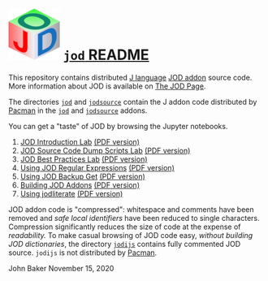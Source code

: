 ![jod tiny cube](jodtinycube.png) [`jod` README](http://bakerjd99.wordpress.com/the-jod-page/)
=============================================================================================

This repository contains distributed [J language](http://www.jsoftware.com/) 
[JOD addon](http://www.jsoftware.com/jwiki/Addons/general/jod) source code.
More information about JOD is available on [The JOD Page](http://bakerjd99.wordpress.com/the-jod-page/).

The directories [`jod`](https://github.com/bakerjd99/jod/tree/master/jod) and
[`jodsource`](https://github.com/bakerjd99/jod/tree/master/jodsource) contain
the J addon code distributed by [Pacman](https://code.jsoftware.com/wiki/Pacman) in the
[`jod`](http://www.jsoftware.com/jwiki/Addons/general/jod) and
[`jodsource`](http://www.jsoftware.com/jwiki/Addons/general/jodsource) addons.

You can get a "taste" of JOD by browsing the Jupyter notebooks.

1. [JOD Introduction Lab](https://github.com/bakerjd99/jod/blob/master/jodnotebooks/JOD%20Introduction%20Lab.ipynb) [(PDF version)](https://github.com/bakerjd99/jod/blob/master/jodnotebooks/JODIntroductionLab.pdf)
2. [JOD Source Code Dump Scripts Lab](https://github.com/bakerjd99/jod/blob/master/jodnotebooks/JOD%20Source%20Code%20Dump%20Scripts%20Lab.ipynb) [(PDF version)](https://github.com/bakerjd99/jod/blob/master/jodnotebooks/JODSourceCodeDumpScriptsLab.pdf)
3. [JOD Best Practices Lab](https://github.com/bakerjd99/jod/blob/master/jodnotebooks/JOD%20Best%20Practices%20Lab.ipynb) [(PDF version)](https://github.com/bakerjd99/jod/blob/master/jodnotebooks/JODBestPracticesLab.pdf)
4. [Using JOD Regular Expressions](https://github.com/bakerjd99/jod/blob/master/jodnotebooks/Using%20JOD%20Regular%20Expressions.ipynb) [(PDF version)](https://github.com/bakerjd99/jod/blob/master/jodnotebooks/UsingJODRegularExpressions.pdf)
5. [Using JOD Backup Get](https://github.com/bakerjd99/jod/blob/master/jodnotebooks/Using%20JOD%20Backup%20Get.ipynb) [(PDF version)](https://github.com/bakerjd99/jod/blob/master/jodnotebooks/UsingJODBackupGet.pdf)
6. [Building JOD Addons](https://github.com/bakerjd99/jod/blob/master/jodnotebooks/Building%20JOD%20Addons.ipynb) [(PDF version)](https://github.com/bakerjd99/jod/blob/master/jodnotebooks/BuildingJODAddons.pdf)
7. [Using jodliterate](https://github.com/bakerjd99/jacks/blob/master/jodliterate/Using%20jodliterate.ipynb) [(PDF version)](https://github.com/bakerjd99/jacks/blob/master/jodliterate/UsingJodliterate.pdf)

JOD addon code is "compressed": whitespace and comments have been removed
and *safe local identifiers* have been reduced to single characters. Compression
significantly reduces the size of code at the expense of *readability.* To
make casual browsing of JOD code easy, *without building JOD dictionaries*, the 
directory [`jodijs`](https://github.com/bakerjd99/jod/tree/master/jodijs) contains
fully commented JOD source. `jodijs` is not distributed by [Pacman](https://code.jsoftware.com/wiki/Pacman).

John Baker
November 15, 2020
